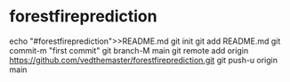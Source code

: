 # forestfireprediction
echo "#forestfireprediction">>README.md
git init
git add README.md
git commit-m "first commit"
git branch-M main
git remote add origin https://github.com/vedthemaster/forestfireprediction.git
git push-u origin main
